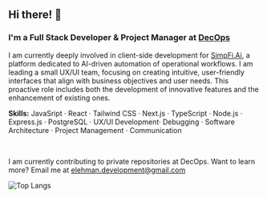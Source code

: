 ## Hi there! 👋 

### I'm a Full Stack Developer & Project Manager at <a href='https://www.linkedin.com/company/decops/'>DecOps</a>

I am currently deeply involved in client-side development for <a href='https://simpfi.ai/'>SimpFi.Ai</a>, a platform dedicated to AI-driven automation of operational workflows. I am leading a small UX/UI team, focusing on creating intuitive, user-friendly interfaces that align with business objectives and user needs. This proactive role includes both the development of innovative features and the enhancement of existing ones.

<b>Skills:</b> JavaSript · React · Tailwind CSS · Next.js · TypeScript · Node.js · Express.js · PostgreSQL · UX/UI Development· Debugging · Software Architecture · Project Management · Communication

<br>

I am currently contributing to private repositories at DecOps. Want to learn more? 
Email me at elehman.development@gmail.com 

![Top Langs](https://github-readme-stats.vercel.app/api/top-langs/?username=ETH1Elohim&theme=tokyonight)
